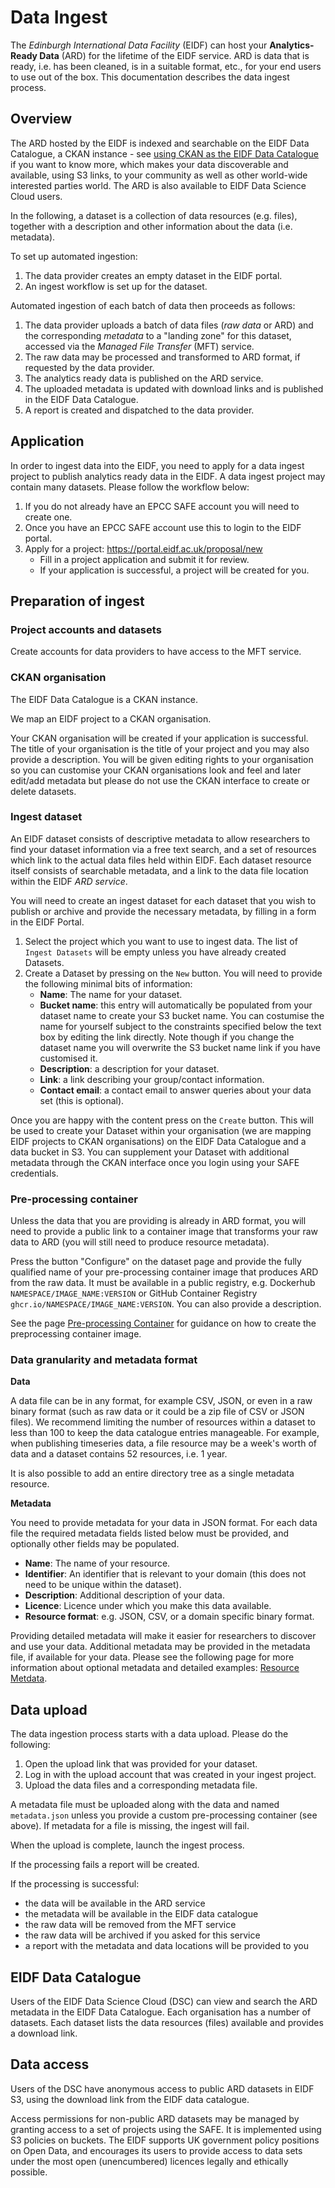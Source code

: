 # Data Ingest

The _Edinburgh International Data Facility_ (EIDF) can host your **Analytics-Ready Data** (ARD) for the lifetime of the EIDF service. ARD is data that is ready, i.e. has been cleaned, is in a suitable format, etc., for your end users to use out of the box. This documentation describes the data ingest process.

## Overview

The ARD hosted by the EIDF is indexed and searchable on the EIDF Data Catalogue, a CKAN instance - see [using CKAN as the EIDF Data Catalogue](eidf-ckan.md) if you want to know more, which makes your data discoverable and available, using S3 links, to your community as well as other world-wide interested parties world. The ARD is also available to EIDF Data Science Cloud users. 

In the following, a dataset is a collection of data resources (e.g. files), together with a description and other information about the data (i.e. metadata).

To set up automated ingestion:

1. The data provider creates an empty dataset in the EIDF portal.
1. An ingest workflow is set up for the dataset.

Automated ingestion of each batch of data then proceeds as follows:
1. The data provider uploads a batch of data files (_raw data_ or ARD) and the corresponding _metadata_ to a "landing zone" for this dataset, accessed via the *Managed File Transfer* (MFT) service.
1. The raw data may be processed and transformed to ARD format, if requested by the data provider.
1. The analytics ready data is published on the ARD service.
1. The uploaded metadata is updated with download links and is published in the EIDF Data Catalogue.
1. A report is created and dispatched to the data provider.

## Application

In order to ingest data into the EIDF, you need to apply for a data ingest project to publish analytics ready data in the EIDF. A data ingest project may contain many datasets. Please follow the workflow below:

1. If you do not already have an EPCC SAFE account you will need to create one.
1. Once you have an EPCC SAFE account use this to login to the EIDF portal.
1. Apply for a project: https://portal.eidf.ac.uk/proposal/new
   * Fill in a project application and submit it for review.
   * If your application is successful, a project will be created for you.

## Preparation of ingest

### Project accounts and datasets

Create accounts for data providers to have access to the MFT service.

### CKAN organisation

The EIDF Data Catalogue is a CKAN instance.

We map an EIDF project to a CKAN organisation.

Your CKAN organisation will be created if your application is successful. The title of your organisation is the title of your project and you may also provide a description. You will be given editing rights to your organisation so you can customise your CKAN organisations look and feel and later edit/add metadata but please do not use the CKAN interface to create or delete datasets.

### Ingest dataset

An EIDF dataset consists of descriptive metadata to allow researchers to find your dataset information via a free text search, and a set of resources which link to the actual data files held within EIDF. Each dataset resource itself consists of searchable metadata, and a link to the data file location within the EIDF *ARD service*.

You will need to create an ingest dataset for each dataset that you wish to publish or archive and provide the necessary metadata, by filling in a form in the EIDF Portal.

1. Select the project which you want to use to ingest data. The list of `Ingest Datasets` will be empty unless you have already created Datasets.
1. Create a Dataset by pressing on the `New` button. You will need to provide the following minimal bits of information:
    * **Name**: The name for your dataset.
    * **Bucket name**: this entry will automatically be populated from your dataset name to create your S3 bucket name. You can costumise the name for yourself subject to the constraints specified below the text box by editing the link directly. Note though if you change the dataset name you will overwrite the S3 bucket name link if you have customised it.
    * **Description**: a description for your dataset.
   * **Link**: a link describing your group/contact information.
   * **Contact email**: a contact email to answer queries about your data set (this is optional).
   

Once you are happy with the content press on the `Create` button. This will be used to create your Dataset within your organisation (we are mapping EIDF projects to CKAN organisations) on the EIDF Data Catalogue and a data bucket in S3. You can supplement your Dataset with additional metadata through the CKAN interface once you login using your SAFE credentials.

### Pre-processing container

Unless the data that you are providing is already in ARD format, you will need to provide a public link to a container image that transforms your raw data to ARD (you will still need to produce resource metadata).

Press the button "Configure" on the dataset page and provide the fully qualified name of your pre-processing container image that produces ARD from the raw data. It must be available in a public registry, e.g. Dockerhub `NAMESPACE/IMAGE_NAME:VERSION` or GitHub Container Registry `ghcr.io/NAMESPACE/IMAGE_NAME:VERSION`. You can also provide a description.

See the page [Pre-processing Container](./PreprocessingContainer.md) for guidance on how to create the preprocessing container image.

### Data granularity and metadata format

**Data**

A data file can be in any format, for example CSV, JSON, or even in a raw binary format (such as raw data or it could be a zip file of CSV or JSON files). We recommend limiting the number of resources within a dataset to less than 100 to keep the data catalogue entries manageable. For example, when publishing timeseries data, a file resource may be a week's worth of data and a dataset contains 52 resources, i.e. 1 year.

It is also possible to add an entire directory tree as a single metadata resource.

**Metadata**

You need to provide metadata for your data in JSON format. For each data file the required metadata fields listed below must be provided, and optionally other fields may be populated.
* **Name**: The name of your resource. 
* **Identifier**: An identifier that is relevant to your domain (this does not need to be unique within the dataset).
* **Description**: Additional description of your data.
* **Licence**: Licence under which you make this data available.
* **Resource format**: e.g. JSON, CSV, or a domain specific binary format.

Providing detailed metadata will make it easier for researchers to discover and use your data. Additional metadata may be provided in the metadata file, if available for your data. Please see the following page for more information about optional metadata and detailed examples: [Resource Metdata](https://git.ecdf.ed.ac.uk/wcdi/eidf_metadata/-/blob/main/ResourceMetaDataUserDoc.md).

## Data upload

The data ingestion process starts with a data upload. Please do the following:

1. Open the upload link that was provided for your dataset.
1. Log in with the upload account that was created in your ingest project.
1. Upload the data files and a corresponding metadata file.

A metadata file must be uploaded along with the data and named `metadata.json` unless you provide a custom pre-processing container (see above).
If metadata for a file is missing, the ingest will fail.

When the upload is complete, launch the ingest process.

If the processing fails a report will be created.

If the processing is successful:
* the data will be available in the ARD service
* the metadata will be available in the EIDF data catalogue
* the raw data will be removed from the MFT service
* the raw data will be archived if you asked for this service
* a report with the metadata and data locations will be provided to you

## EIDF Data Catalogue

Users of the EIDF Data Science Cloud (DSC) can view and search the ARD metadata in the EIDF Data Catalogue.
Each organisation has a number of datasets.
Each dataset lists the data resources (files) available and provides a download link.

## Data access

Users of the DSC have anonymous access to public ARD datasets in EIDF S3, using the download link from the EIDF data catalogue.

Access permissions for non-public ARD datasets may be managed by granting access to a set of projects using the SAFE. It is implemented using S3 policies on buckets. The EIDF supports UK government policy positions on Open Data, and encourages its users to provide access to data sets under the most open (unencumbered) licences legally and ethically possible. 

